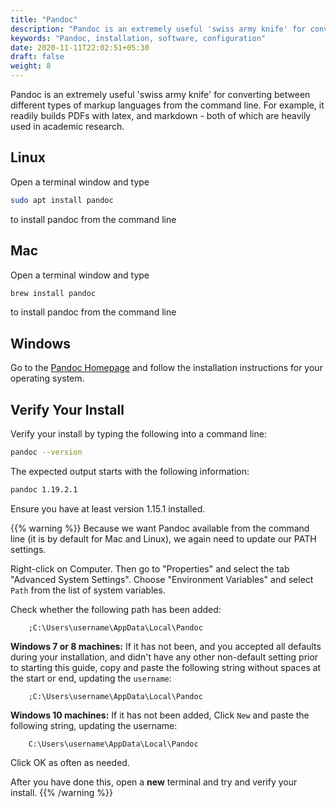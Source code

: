 ```yaml
---
title: "Pandoc"
description: "Pandoc is an extremely useful 'swiss army knife' for converting between different types of markup languages from the command line."
keywords: "Pandoc, installation, software, configuration"
date: 2020-11-11T22:02:51+05:30
draft: false
weight: 8
---
```


Pandoc is an extremely useful 'swiss army knife' for converting between different types of markup languages from the command line.
For example, it readily builds PDFs with latex, and markdown - both of which are heavily used in academic research.

<!--We do not actively address how to use Pandoc - but we will utilize it in some lessons where we produce PDF, Word or HTML output from plain text files.-->

## Linux

Open a terminal window and type

```bash
sudo apt install pandoc
```

 to install pandoc from the command line

## Mac

Open a terminal window and type
```bash
brew install pandoc
```

to install pandoc from the command line

## Windows

Go to the [Pandoc Homepage](https://pandoc.org/) and follow the installation instructions for your operating system.


## Verify Your Install

Verify your install by typing the following into a command line:

```bash
pandoc --version
```

The expected output starts with the following information:

```bash
pandoc 1.19.2.1

```
Ensure you have at least version 1.15.1 installed.

{{% warning %}}
Because we want Pandoc available from the command line (it is by default for Mac and Linux), we again need to update our PATH settings.

Right-click on Computer. Then go to "Properties" and select the tab "Advanced System Settings". Choose "Environment Variables" and select `Path` from the list of system variables.

Check whether the following path has been added:

        ;C:\Users\username\AppData\Local\Pandoc

**Windows 7 or 8 machines:**
If it has not been, and you accepted all defaults during your installation, and didn't have any other non-default setting prior to starting this guide, copy and paste the following string without spaces at the start or end, updating the `username`:

        ;C:\Users\username\AppData\Local\Pandoc

**Windows 10 machines:**
If it has not been added, Click `New` and paste the following string, updating the username:

        C:\Users\username\AppData\Local\Pandoc

Click OK as often as needed.

After you have done this, open a **new** terminal and try and verify your install.
{{% /warning %}}
